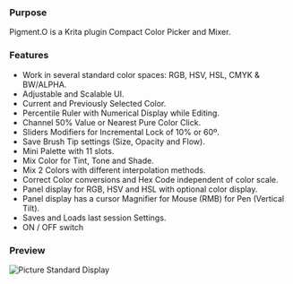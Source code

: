 ### Purpose

Pigment.O is a Krita plugin Compact Color Picker and Mixer.

### Features

* Work in several standard color spaces: RGB, HSV, HSL, CMYK & BW/ALPHA.
* Adjustable and Scalable UI.
* Current and Previously Selected Color.
* Percentile Ruler with Numerical Display while Editing.
* Channel 50% Value or Nearest Pure Color Click.
* Sliders Modifiers for Incremental Lock of 10% or 60º.
* Save Brush Tip settings (Size, Opacity and Flow).
* Mini Palette with 11 slots.
* Mix Color for Tint, Tone and Shade.
* Mix 2 Colors with different interpolation methods.
* Correct Color conversions and Hex Code independent of color scale.
* Panel display for RGB, HSV and HSL with optional color display.
* Panel display has a cursor Magnifier for Mouse (RMB) for Pen (Vertical Tilt).
* Saves and Loads last session Settings.
* ON / OFF switch

### Preview
![Picture](https://raw.githubusercontent.com/EyeOdin/Pigment.O/master/pigment_o/Previews/01.png)
Standard Display
